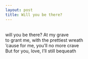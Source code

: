 ```yaml
---
layout: post
title: Will you be there? 
---
```


<br>will you be there? At my grave 
<br>to grant me, with the prettiest wreath 
<br> ’cause for me, you’ll no more crave 
<br> But for you, love, I’ll still bequeath 

